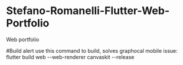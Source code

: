 # Stefano-Romanelli-Flutter-Web-Portfolio
Web portfolio

#Build alert
use this command to build, solves graphocal mobile issue: flutter build web --web-renderer canvaskit --release
